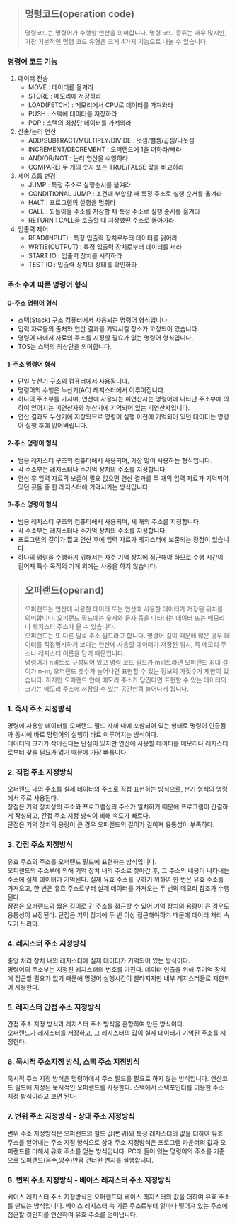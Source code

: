 >   ## 명령코드(operation code)
>명령코드는 명령어가 수행할 연산을 의미합니다. 명령 코드 종류는 매우 많지만, 가장 기본적인 명령 코드 유형은 크게 4가지 기능으로 나눌 수 있습니다.

### 명령어 코드 기능

1. 데이터 전송
    - MOVE : 데이터를 옮겨라
    - STORE : 메모리에 저장하라
    - LOAD(FETCH) : 메모리에서 CPU로 데이터를 가져와라
    - PUSH : 스택에 데이터를 저장하라
    - POP : 스택의 최상단 데이터를 가져와라
2. 산술/논리 연산
    - ADD/SUBTRACT/MULTIPLY/DIVIDE : 덧셈/뺄셈/곱셈/나눗셈
    - INCREMENT/DECREMENT : 오퍼랜드에 1을 더하라/빼라
    - AND/OR/NOT : 논리 연산을 수행하라
    - COMPARE: 두 개의 숫자 또는 TRUE/FALSE 값을 비교하라
3. 제어 흐름 변경
    - JUMP : 특정 주소로 실행순서를 옮겨라
    - CONDITIONAL JUMP : 조건에 부합할 때 특정 주소로 실행 순서를 옮겨라
    - HALT : 프로그램의 실행을 멈춰라
    - CALL : 되돌아올 주소를 저장할 채 특정 주소로 실행 순서를 옮겨라
    - RETURN : CALL을 호출할 때 저장했떤 주소로 돌아가라
4. 입출력 제어
    - READ(INPUT) : 특정 입출력 장치로부터 데이터를 읽어라
    - WRTIE(OUTPUT) : 특정 입출력 장치로부터 데이터를 써라
    - START IO : 입출력 장치를 시작하라
    - TEST IO : 입출력 장치의 상태를 확인하라


### 주소 수에 따른 명령어 형식

#### 0-주소 명령어 형식
  - 스택(Stack) 구조 컴퓨터에서 사용되는 명령어 형식입니다.
  - 입력 자료들의 출처와 연산 결과를 기억시킬 장소가 고정되어 있습니다.
  - 명령어 내에서 자료의 주소를 지정할 필요가 없는 명령어 형식입니다.
  - TOS는 스택의 최상단을 의미합니다.
#### 1-주소 명령어 형식
 - 단일 누산기 구조의 컴퓨터에서 사용됩니다.
 - 명령어의 수행은 누산기(AC) 레지스터에서 이루어집니다. 
 - 하나의 주소부를 가지며, 연산에 사용되는 피연산자는 명령어에 나타난 주소부에 의하여 얻어지는 
   피연산자와 누산기에 기억되어 있는 피연산자입니다.
 - 연산 결과도 누산기에 저장되므로 
   명령어 실행 이전에 기억되어 있던 데이터는 명령어 실행 후에 잃어버립니다.
#### 2-주소 명령어 형식
 - 범용 레지스터 구조의 컴퓨터에서 사용되며, 가장 많이 사용하는 형식입니다.
 - 각 주소부는 레지스터나 주기억 장치의 주소를 지정합니다.
 - 연산 후 입력 자료의 보존이 필요 없으면 
   연산 결과를 두 개의 입력 자료가 기억되어 있던 곳들 중 한 레지스터에 기억시키는 방식입니다.
#### 3-주소 명령어 형식
 - 범용 레지스터 구조의 컴퓨터에서 사용되며, 세 개의 주소를 지정합니다.
 - 각 주소부는 레지스터나 주기억 장치의 주소를 지정합니다.
 - 프로그램의 길이가 짧고 연산 후에 입력 자료가 레지스터에 보존되는 장점이 있습니다.
 - 하나의 명령을 수행하기 위해서는 자주 기억 장치에 접근해야 하므로
   수행 시간이 길어져 특수 목적의 기계 외에는 사용을 하지 않습니다.

>   ## 오퍼랜드(operand)
>   오퍼랜드는 연산에 사용할 데이터 또는 연산에 사용할 데이터가 저장된 위치를 의미합니다. 오퍼랜드 필드에는 숫자와 문자 등을 나타내는 데이터 또는 메모리나 레지스터 주소가 올 수 있습니다.   
>   오퍼랜드는 또 다른 말로 주소 필드라고 합니다. 명령어 길이 때문에 많은 경우 데이터를 직접명시하기 보다는 연산에 사용할 데이터가 저장된 위치, 즉 메모리 주소나 레지스터 이름을 담기 때문입니다.   
명령어가 n비트로 구성되어 있고 명령 코드 필드가 m비트라면 오퍼랜드 최대 길이가 n-m, 오퍼랜드 갯수가 늘어나면 표현할 수 있는 정보의 가짓수가 제한이 있습니다. 하지만 오퍼랜드 안에 메모리 주소가 담긴다면 표현할 수 있는 데이터의 크기는 메모리 주소에 저장할 수 있는 공간만큼 늘어나게 됩니다.

### 1. 즉시 주소 지정방식

명령에 사용할 데이터를 오퍼랜드 필드 자체 내에 포함되어 있는 형태로 명령이 인출됨과 동시에 바로 명령어의 실행이 바로 이루어지는 방식이다.   
데이터의 크기가 작아진다는 단점이 있지만 연산에 사용할 데이터를 메모리나 레지스터로부터 찾을 필요가 없기 때문에 가장 빠릅니다.

### 2. 직접 주소 지정방식

오퍼랜드 내의 주소를 실제 데이터의 주소로 직접 표현하는 방식으로, 분기 형식의 명령에서 주로 사용된다.   
장점은 기억 장치상의 주소와 프로그램상의 주소가 일치하기 때문에 프로그램이 간결하게 작성되고, 간접 주소 지정 방식이 비해 속도가 빠르다.   
단점은 기억 장치의 용량이 큰 경우 오퍼랜드의 길이가 길어져 융통성이 부족하다.

### 3. 간접 주소 지정방식

유효 주소의 주소를 오퍼랜드 필드에 표현하는 방식입니다.   
오퍼랜드의 주소부에 의해 기억 장치 내의 주소로 찾아간 후, 그 주소의 내용이 나타내는 주소에 실제 데이터가 기억된다. 실제 유효 주소를 구하기 위하여 한 번은 유효 주소를 가져오고, 한 번은 유효 주소로부터 실제 데이터를 가져오는 두 번의 메모리 참조가 수행된다.   
장점은 오퍼랜드의 짧은 길이로 긴 주소를 접근할 수 있어 기억 장치의 용량이 큰 경우도 융통성이 보장된다. 단점은 기억 장치에 두 번 이상 접근해야하기 때문에 데이터 처리 속도가 느리다.

### 4. 레지스터 주소 지정방식

중앙 처리 장치 내의 레지스터에 실제 데이터가 기억되어 있는 방식이다.   
명령어의 주소부는 지정된 레지스터의 번호를 가진다. 데이터 인출을 위해 주기억 장치에 접근할 필요가 없기 때문에 명령어 실행시간이 빨라지지만 내부 레지스터들로 제한되어 사용한다.

### 5. 레지스터 간접 주소 지정방식

간접 주소 지정 방식과 레지스터 주소 방식을 혼합하여 만든 방식이다.   
오퍼랜드가 레지스터를 저장하고, 그 레지스터의 값이 실제 데이터가 기억된 주소를 지정한다.

### 6. 묵시적 주소지정 방식, 스택 주소 지정방식

묵시적 주소 지정 방식은 명령어에서 주소 필드를 필요로 하지 않는 방식입니다.  연산코드 필드에 지정된 묵시적인 오퍼랜드를 사용한다. 스택에서 스택포인터를 이용한 주소 지정 방식이라고 보면 된다.

### 7. 변위 주소 지정방식 - 상대 주소 지정방식

변위 주소 지정방식은 오퍼랜드의 필드 값(변위)와 특정 레지스터의 값을 더하여 유효 주소를 얻어내는 주소 지정 방식으로 상대 주소 지정방식은 프로그램 카운터의 값과 오퍼랜드를 더해서 유효 주소를 얻는 방식입니다. PC에 들어 잇는 명령어의 주소를 기준으로 오퍼랜드(음수,양수)만큼 건너뛴 번지를 실행합니다.

### 8. 변위 주소 지정방식 - 베이스 레지스터 주소 지정방식

베이스 레지스터 주소 지정방식은 오퍼랜드와 베이스 레지스터의 값을 더하여 유효 주소를 만드는 방식입니다. 베이스 레지스터 속 기준 주소로부터 얼마나 떨어져 있는 주소에 접근할 것인지를 연산하여 유효 주소를 얻어냅니다.

